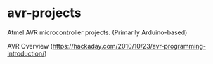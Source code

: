 # avr-projects
Atmel AVR microcontroller projects. (Primarily Arduino-based)

AVR Overview (https://hackaday.com/2010/10/23/avr-programming-introduction/)
